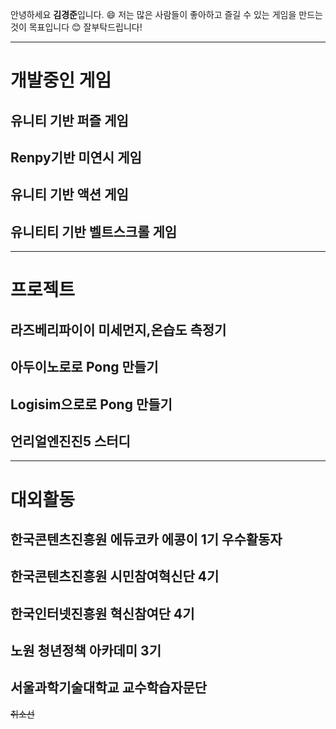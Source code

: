 안녕하세요 **김경준**입니다. :smile:
저는 많은 사람들이 좋아하고 즐길 수 있는 게임을 만드는 것이 목표입니다 :blush:
잘부탁드립니다!

<hr/>

# 개발중인 게임
## 유니티 기반 퍼즐 게임
## Renpy기반 미연시 게임
## 유니티 기반 액션 게임
## 유니티티 기반 벨트스크롤 게임

<hr/>

# 프로젝트
## 라즈베리파이이 미세먼지,온습도 측정기
## 아두이노로로 Pong 만들기
## Logisim으로로 Pong 만들기
## 언리얼엔진진5 스터디 

<hr/>

# 대외활동
## 한국콘텐츠진흥원 에듀코카 에콩이 1기 우수활동자
## 한국콘텐츠진흥원 시민참여혁신단 4기
## 한국인터넷진흥원 혁신참여단 4기
## 노원 청년정책 아카데미 3기
## 서울과학기술대학교 교수학습자문단

~~취소선~~